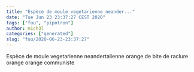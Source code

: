 ```yaml
---
title: "Espèce de moule vegetarienne neander..."
date: "Tue Jun 23 23:37:27 CEST 2020"
tags: ["fuu", "pipotron"]
author: m1ch3l
categories: ["generated"]
slug: "fuu/2020-06-23-23:37:27"
---
```


Espèce de moule vegetarienne neandertalienne orange de bite de raclure orange orange communiste
